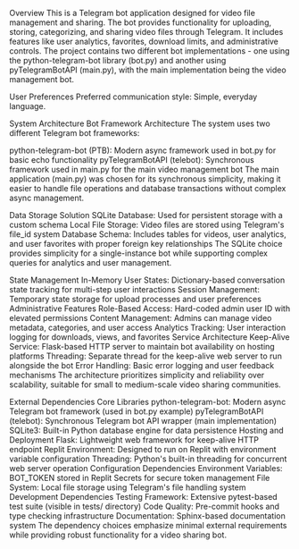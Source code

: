 Overview
This is a Telegram bot application designed for video file management and sharing. The bot provides functionality for uploading, storing, categorizing, and sharing video files through Telegram. It includes features like user analytics, favorites, download limits, and administrative controls. The project contains two different bot implementations - one using the python-telegram-bot library (bot.py) and another using pyTelegramBotAPI (main.py), with the main implementation being the video management bot.

User Preferences
Preferred communication style: Simple, everyday language.

System Architecture
Bot Framework Architecture
The system uses two different Telegram bot frameworks:

python-telegram-bot (PTB): Modern async framework used in bot.py for basic echo functionality
pyTelegramBotAPI (telebot): Synchronous framework used in main.py for the main video management bot
The main application (main.py) was chosen for its synchronous simplicity, making it easier to handle file operations and database transactions without complex async management.

Data Storage Solution
SQLite Database: Used for persistent storage with a custom schema
Local File Storage: Video files are stored using Telegram's file_id system
Database Schema: Includes tables for videos, user analytics, and user favorites with proper foreign key relationships
The SQLite choice provides simplicity for a single-instance bot while supporting complex queries for analytics and user management.

State Management
In-Memory User States: Dictionary-based conversation state tracking for multi-step user interactions
Session Management: Temporary state storage for upload processes and user preferences
Administrative Features
Role-Based Access: Hard-coded admin user ID with elevated permissions
Content Management: Admins can manage video metadata, categories, and user access
Analytics Tracking: User interaction logging for downloads, views, and favorites
Service Architecture
Keep-Alive Service: Flask-based HTTP server to maintain bot availability on hosting platforms
Threading: Separate thread for the keep-alive web server to run alongside the bot
Error Handling: Basic error logging and user feedback mechanisms
The architecture prioritizes simplicity and reliability over scalability, suitable for small to medium-scale video sharing communities.

External Dependencies
Core Libraries
python-telegram-bot: Modern async Telegram bot framework (used in bot.py example)
pyTelegramBotAPI (telebot): Synchronous Telegram bot API wrapper (main implementation)
SQLite3: Built-in Python database engine for data persistence
Hosting and Deployment
Flask: Lightweight web framework for keep-alive HTTP endpoint
Replit Environment: Designed to run on Replit with environment variable configuration
Threading: Python's built-in threading for concurrent web server operation
Configuration Dependencies
Environment Variables: BOT_TOKEN stored in Replit Secrets for secure token management
File System: Local file storage using Telegram's file handling system
Development Dependencies
Testing Framework: Extensive pytest-based test suite (visible in tests/ directory)
Code Quality: Pre-commit hooks and type checking infrastructure
Documentation: Sphinx-based documentation system
The dependency choices emphasize minimal external requirements while providing robust functionality for a video sharing bot.